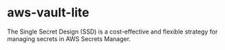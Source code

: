 # aws-vault-lite
The Single Secret Design (SSD) is a cost-effective and flexible strategy for managing secrets in AWS Secrets Manager.
